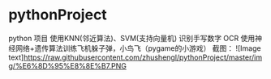 # pythonProject
python 项目
使用KNN(邻近算法)、SVM(支持向量机) 识别手写数字 OCR
使用神经网络+遗传算法训练飞机躲子弹，小鸟飞（pygame的小游戏）
截图：
 ![Image text]https://raw.githubusercontent.com/zhushengl/pythonProject/master/img/%E6%8D%95%E8%8E%B7.PNG
